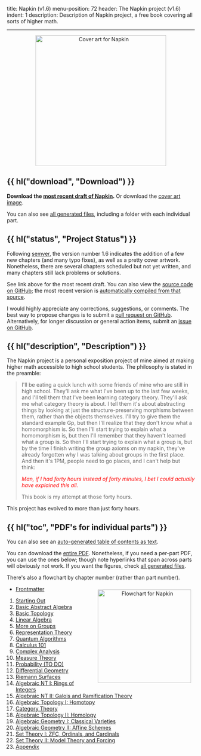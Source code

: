 title: Napkin (v1.6)
menu-position: 72
header: The Napkin project (v1.6)
indent: 1
description: Description of Napkin project, a free book covering all sorts of higher math.

---

<div style="text-align:center;">
<a href="https://venhance.github.io/napkin/Napkin.pdf">
<img src="https://venhance.github.io/napkin/cover-art.png" width="350" alt="Cover art for Napkin" />
</a>
</div>

## {{ hl("download", "Download") }}

**Download the [most recent draft of Napkin][recent].**
Or download the [cover art image](https://venhance.github.io/napkin/cover-art.png).

You can also see [all generated files][all],
including a folder with each individual part.

## {{ hl("status", "Project Status") }}

Following [semver](https://semver.org/), the version number 1.6
indicates the addition of a few new chapters (and many typo fixes),
as well as a pretty cover artwork.
Nonetheless, there are several chapters scheduled but not yet written,
and many chapters still lack problems or solutions.

See link above for the most recent draft.
You can also view the
[source code on GitHub](https://github.com/vEnhance/napkin/);
the most recent version is
[automatically compiled from that source][all].

I would highly appreciate any corrections, suggestions, or comments.
The best way to propose changes is to submit a
[pull request on GitHub](https://github.com/vEnhance/napkin/pulls).
Alternatively, for longer discussion or general action items,
submit an [issue on GitHub](https://github.com/vEnhance/napkin/issues).

## {{ hl("description", "Description") }}

The Napkin project is a personal exposition project of mine
aimed at making higher math accessible to high school students.
The philosophy is stated in the preamble:

> I'll be eating a quick lunch with some friends of mine who are still in high school.
> They'll ask me what I've been up to the last few weeks, and I'll tell them that I've been learning category theory.
> They'll ask me what category theory is about.
> I tell them it's about abstracting things by looking at just the structure-preserving morphisms between them, rather than the objects themselves.
> I'll try to give them the standard example Gp, but then I'll realize that they don't know what a homomorphism is.
> So then I'll start trying to explain what a homomorphism is, but then I'll remember that they haven't learned what a group is.
> So then I'll start trying to explain what a group is, but by the time I finish writing the group axioms on my napkin, they've already forgotten why I was talking about groups in the first place.
> And then it's 1PM, people need to go places, and I can't help but think:
>
> _<span style="color:red;">Man, if I had forty hours instead of forty minutes, I bet I could actually have explained this all.</span>_
>
> This book is my attempt at those forty hours.

This project has evolved to more than just forty hours.

## {{ hl("toc", "PDF's for individual parts") }}

You can also see an [auto-generated table of contents as text][toc].

You can download the [entire PDF][recent].
Nonetheless, if you need a per-part PDF, you can use the ones below;
though note hyperlinks that span across parts will obviously not work.
If you want the figures, check [all generated files][all].

There's also a flowchart by chapter number (rather than part number).

<span style="float:right;padding:10px; text-align:center;">
<a href="https://venhance.github.io/napkin/flowchart.png">
<img src="https://venhance.github.io/napkin/flowchart.png" width="250" alt="Flowchart for Napkin" >
</a>
</span>

- [Frontmatter](https://venhance.github.io/napkin/Parts/part-00-napkin-frontmatter.pdf)

1. [Starting Out](https://venhance.github.io/napkin/Parts/part-01-napkin-starting-out.pdf)
2. [Basic Abstract Algebra](https://venhance.github.io/napkin/Parts/part-02-napkin-basic-abstract-algebra.pdf)
3. [Basic Topology](https://venhance.github.io/napkin/Parts/part-03-napkin-basic-topology.pdf)
4. [Linear Algebra](https://venhance.github.io/napkin/Parts/part-04-napkin-linear-algebra.pdf)
5. [More on Groups](https://venhance.github.io/napkin/Parts/part-05-napkin-more-on-groups.pdf)
6. [Representation Theory](https://venhance.github.io/napkin/Parts/part-06-napkin-representation-theory.pdf)
7. [Quantum Algorithms](https://venhance.github.io/napkin/Parts/part-07-napkin-quantum-algorithms.pdf)
8. [Calculus 101](https://venhance.github.io/napkin/Parts/part-08-napkin-calculus-101.pdf)
9. [Complex Analysis](https://venhance.github.io/napkin/Parts/part-09-napkin-complex-analysis.pdf)
10. [Measure Theory](https://venhance.github.io/napkin/Parts/part-10-napkin-measure-theory.pdf)
11. [Probability (TO DO)](https://venhance.github.io/napkin/Parts/part-11-napkin-probability-to-do.pdf)
12. [Differential Geometry](https://venhance.github.io/napkin/Parts/part-12-napkin-differential-geometry.pdf)
13. [Riemann Surfaces](https://venhance.github.io/napkin/Parts/part-13-napkin-riemann-surfaces.pdf)
14. [Algebraic NT I: Rings of Integers](https://venhance.github.io/napkin/Parts/part-14-napkin-algebraic-nt-i.pdf)
15. [Algebraic NT II: Galois and Ramification Theory](https://venhance.github.io/napkin/Parts/part-15-napkin-algebraic-nt-ii.pdf)
16. [Algebraic Topology I: Homotopy](https://venhance.github.io/napkin/Parts/part-16-napkin-algebraic-topology-i.pdf)
17. [Category Theory](https://venhance.github.io/napkin/Parts/part-17-napkin-category-theory.pdf)
18. [Algebraic Topology II: Homology](https://venhance.github.io/napkin/Parts/part-18-napkin-algebraic-topology-ii.pdf)
19. [Algebraic Geometry I: Classical Varieties](https://venhance.github.io/napkin/Parts/part-19-napkin-algebraic-geometry-i.pdf)
20. [Algebraic Geometry II: Affine Schemes](https://venhance.github.io/napkin/Parts/part-20-napkin-algebraic-geometry-ii.pdf)
21. [Set Theory I: ZFC, Ordinals, and Cardinals](https://venhance.github.io/napkin/Parts/part-21-napkin-set-theory-i.pdf)
22. [Set Theory II: Model Theory and Forcing](https://venhance.github.io/napkin/Parts/part-22-napkin-set-theory-ii.pdf)
23. [Appendix](https://venhance.github.io/napkin/Parts/part-23-napkin-appendix.pdf)

[recent]: https://venhance.github.io/napkin/Napkin.pdf
[toc]: https://venhance.github.io/napkin/toc.txt
[all]: https://venhance.github.io/napkin
